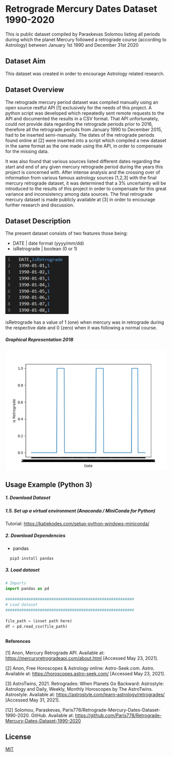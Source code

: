 # Retrograde Mercury Dates Dataset 1990-2020

This is public dataset compiled by Paraskevas Solomou listing all periods during which the planet Mercury followed a retrograde course (according to Astrology) between January 1st 1990 and December 31st 2020

## Dataset Aim

This dataset was created in order to encourage Astrology related research. 


## Dataset Overview

The retrograde mercury period dataset was compiled manually using an open source restful API [1] exclusively for the needs of this project. A python script was developed which repeatedly sent remote requests to the API and documented the results in a CSV format.
That API unfortunately, could not provide data regarding the retrograde periods prior to 2016, therefore all the retrograde periods from January 1990 to December 2015, had to be inserted semi-manually. The dates of the retrograde periods found online at [2] were inserted into a script which compiled a new dataset in the same format as the one made using the API, in order to compensate for the missing data. 

It was also found that various sources listed different dates regarding the start and end of any given mercury retrograde period during the years this project is concerned with. After intense analysis and the crossing over of information from various famous astrology sources [1,2,3] with the final mercury retrograde dataset, it was determined that a 3% uncertainty will be introduced to the results of this project in order to compensate for this great variance and inconsistency among data sources. 
The final retrograde mercury dataset is made publicly available at [3] in order to encourage further research and discussion. 


## Dataset Description


The present dataset consists of two features those being: 

- DATE         | date format (yyyy/mm/dd)
- isRetrograde | boolean (0 or 1) 

![Alt text](https://github.com/Paris778/Retrograde-Mercury-Dates-Dataset-1990-2020/blob/main/screenshots/dataset_example.JPG "Example Data")
  
isRetrograde has a value of 1 (one) when mercury was in retrograde during the respective date and 0 (zero) when it was following a normal course.

##### Graphical Representation 2018
![Alt text](https://github.com/Paris778/Retrograde-Mercury-Dates-Dataset-1990-2020/blob/main/screenshots/2018_mercury.png "Graph")
## Usage Example (Python 3)

##### 1. Download Dataset
##### 1.5. Set up a virtual environment (Anaconda / MiniConda for Python) 
  Tutorial: https://katiekodes.com/setup-python-windows-miniconda/

  ##### 2. Download Dependencies
  - pandas
``` bash
  pip3 install pandas
```
  
##### 3. Load dataset
```python
# Imports
import pandas as pd

########################################################
# Load dataset 
########################################################

file_path = (inset path here)
df = pd.read_csv(file_path)
```
## 

#### References

[1] Anon, Mercury Retrograde API. Available at: https://mercuryretrogradeapi.com/about.html [Accessed May 23, 2021]. 

[2] Anon, Free Horoscopes & Astrology online: Astro-Seek.com. Astro. Available at: https://horoscopes.astro-seek.com/ [Accessed May 23, 2021]. 

[3] AstroTwins, 2021. Retrogrades: When Planets Go Backward: Astrostyle: Astrology and Daily, Weekly, Monthly Horoscopes by The AstroTwins. Astrostyle. Available at: https://astrostyle.com/learn-astrology/retrogrades/ [Accessed May 31, 2021]. 

[12] Solomou, Paraskevas, Paris778/Retrograde-Mercury-Dates-Dataset-1990-2020. GitHub. Available at: https://github.com/Paris778/Retrograde-Mercury-Dates-Dataset-1990-2020

## License
[MIT](https://choosealicense.com/licenses/mit/)
